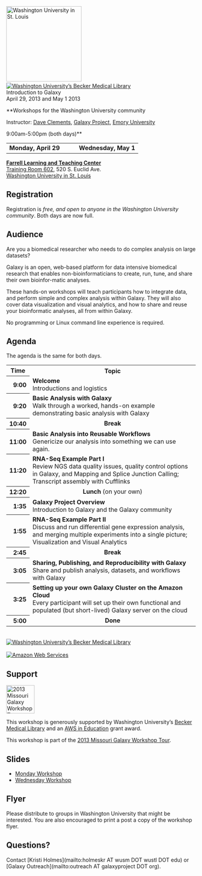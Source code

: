 <div class='center'>
<a href='http://wustl.edu'><img src="/src/images/Logos/WashULogoWide.jpg" alt="Washington University in St. Louis" width="200" /></a> &nbsp;&nbsp;&nbsp;&nbsp;&nbsp;&nbsp;
<a href='https://becker.wustl.edu/'><img src="/src/images/Logos/WashUBeckerLibrary.png" alt="Washington University’s Becker Medical Library" /></a>
<div class='title'>Introduction to Galaxy<br /> April 29, 2013 and May 1 2013</div>

**Workshops for the Washington University community

Instructor: [Dave Clements](/src/DaveClements/index.md), [Galaxy Project](http://galaxyproject.org), [Emory University](http://emory.edu) 

9:00am-5:00pm (both days)**

<table>
  <tr>
    <td style=" border: none; text-align: center; vertical-align: top;"> <strong>Monday, April 29</strong> </td>
    <td style=" border: none; width: 10%; text-align: center; vertical-align: top;"> </td>
    <td style=" border: none; text-align: center; vertical-align: top;"> <strong>Wednesday, May 1</strong> </td>
  </tr>
</table>


**[Farrell Learning and Teaching Center](http://fltc.wustl.edu/)** <br /> 
[Training Room 602](https://becker.wustl.edu/services/event-meeting-space/farrell-training-room), 520 S. Euclid Ave. <br />
[Washington University in St. Louis](http://wustl.edu)<br />
</div>

## Registration

Registration is *free, and open to anyone in the Washington University community*.  Both days are now full.

## Audience

Are you a biomedical researcher who needs to do complex analysis on large datasets?

Galaxy is an open, web-based platform for data intensive biomedical research that enables non-bioinformaticians to create, run, tune, and share their own bioinfor-matic analyses.

These hands-on workshops will teach participants how to integrate data, and perform simple and complex analysis within Galaxy. They will also cover data visualization and visual analytics, and how to share and reuse your bioinformatic analyses, all from within Galaxy.

No programming or Linux command line experience is required.

## Agenda

The agenda is the same for both days.

<table>
  <tr class="th" >
    <th> Time </th>
    <th> Topic </th>
  </tr>
  <tr>
    <th style=" text-align: right;"> 9:00 </th>
    <td> <strong>Welcome</strong><div class='indent'>Introductions and logistics</div> </td>
  </tr>
  <tr>
    <th style=" text-align: right;"> 9:20 </th>
    <td> <strong>Basic Analysis with Galaxy</strong><div class='indent'>Walk through a worked, hands-on example demonstrating basic analysis with Galaxy</div> </td>
  </tr>
  <tr>
    <th style=" text-align: right;"> 10:40 </th>
    <td style=" text-align: center;"> <strong>Break</strong> </td>
  </tr>
  <tr>
    <th style=" text-align: right;"> 11:00 </th>
    <td> <strong>Basic Analysis into Reusable Workflows</strong><div class='indent'>Genericize our analysis into something we can use again.</div> </td>
  </tr>
  <tr>
    <th style=" text-align: right;"> 11:20 </th>
    <td> <strong>RNA-Seq Example Part I</strong><div class='indent'>Review NGS data quality issues, quality control options in Galaxy, and Mapping and Splice Junction Calling;  Transcript assembly with Cufflinks</div> </td>
  </tr>
  <tr>
    <th style=" text-align: right;"> 12:20 </th>
    <td style=" text-align: center;"> <strong>Lunch</strong> (on your own) </td>
  </tr>
  <tr>
    <th style=" text-align: right;"> 1:35 </th>
    <td> <strong>Galaxy Project Overview</strong><div class='indent'>Introduction to Galaxy and the Galaxy community</div> </td>
  </tr>
  <tr>
    <th style=" text-align: right;"> 1:55 </th>
    <td> <strong>RNA-Seq Example Part II</strong><div class='indent'>Discuss and run differential gene expression analysis, and merging multiple experiments into a single picture; Visualization and Visual Analytics</div> </td>
  </tr>
  <tr>
    <th style=" text-align: right;"> 2:45 </th>
    <td style=" text-align: center;"> <strong>Break</strong> </td>
  </tr>
  <tr>
    <th style=" text-align: right;"> 3:05 </th>
    <td> <strong>Sharing, Publishing, and Reproducibility with Galaxy</strong><div class='indent'>Share and publish analysis, datasets, and workflows with Galaxy</div> </td>
  </tr>
  <tr>
    <th style=" text-align: right;"> 3:25 </th>
    <td> <strong>Setting up your own Galaxy Cluster on the Amazon Cloud</strong><div class='indent'>Every participant will set up their own functional and populated (but short-lived) Galaxy server on the cloud </div> </td>
  </tr>
  <tr>
    <th style=" text-align: right;"> 5:00 </th>
    <td style=" text-align: center;"> <strong>Done</strong> </td>
  </tr>
</table>


<div class='right'><br /><a href='https://becker.wustl.edu/'><img src="/src/images/Logos/WashUBeckerLibrary.png" alt="Washington University’s Becker Medical Library" /></a><br /><br />
<div class='right'><a href='http://aws.amazon.com/'><img src="/src/images/Logos/AWSLogo.png" alt="Amazon Web Services" /></a></div></div>

## Support

<div class='left'><a href='/src/events/MissouriWorkshopTour2013/index.md'><img src="/src/images/Logos/MissouriGalaxyWorkshopTour2013.png" alt="2013 Missouri Galaxy Workshop Tour" height="75" /></a></div>

This workshop is generously supported by Washington University’s [Becker Medical Library](https://becker.wustl.edu/) and an [AWS in Education](http://aws.amazon.com/education/) grant award.  

This workshop is part of the [2013 Missouri Galaxy Workshop Tour](/src/events/MissouriWorkshopTour2013/index.md).

## Slides

* [Monday Workshop](PLACEHOLDER_ATTACHMENT_URL/src/Documents/Presentations/20130429WashUWorkshop.pdf)
* [Wednesday Workshop](PLACEHOLDER_ATTACHMENT_URL/src/Documents/Presentations/20130501WashUWorkshop.pdf)

## Flyer

<div class='right'><a href='PLACEHOLDER_ATTACHMENT_URL/src/WashUGalaxy2013.pdf'><img src="/src/events/WashU2013/WashUGalaxy2013Thumb.png" alt=""  /></a></div>
Please distribute to groups in Washington University that might be interested. You are also encouraged to print a post a copy of the workshop flyer.

## Questions?

Contact [Kristi Holmes](mailto:holmeskr AT wusm DOT wustl DOT edu) or [Galaxy Outreach](mailto:outreach AT galaxyproject DOT org).
